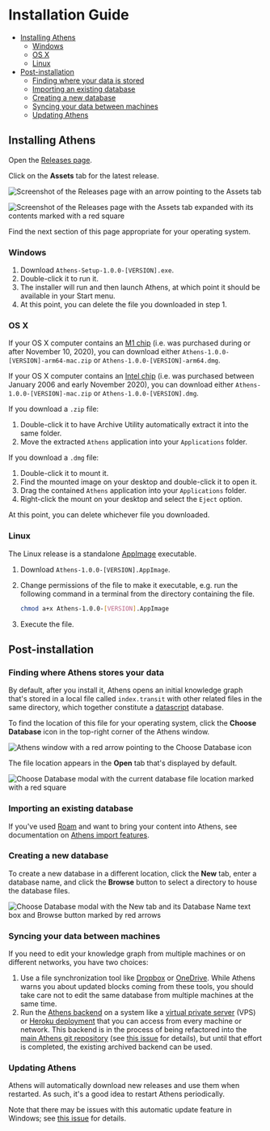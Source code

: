 # Installation Guide

* [Installing Athens](#installing-athens)
  * [Windows](#windows)
  * [OS X](#os-x)
  * [Linux](#linux)
* [Post-installation](#post-installation)
  * [Finding where your data is stored](#finding-where-your-data-is-stored)
  * [Importing an existing database](#importing-an-existing-database)
  * [Creating a new database](#creating-a-new-database)
  * [Syncing your data between machines](#syncing-your-data-between-machines)
  * [Updating Athens](#updating-athens)

## Installing Athens

Open the [Releases page](https://github.com/athensresearch/athens/releases).

Click on the **Assets** tab for the latest release.

![Screenshot of the Releases page with an arrow pointing to the Assets tab](https://user-images.githubusercontent.com/15487/122689808-0bc65880-d1eb-11eb-96eb-43ac464de143.png)

![Screenshot of the Releases page with the Assets tab expanded with its contents marked with a red square](https://user-images.githubusercontent.com/15487/122689924-a888f600-d1eb-11eb-9d4b-df8690f43fb4.png)

Find the next section of this page appropriate for your operating system.

### Windows

1. Download `Athens-Setup-1.0.0-[VERSION].exe`.
2. Double-click it to run it.
3. The installer will run and then launch Athens, at which point it should be available in your Start menu.
4. At this point, you can delete the file you downloaded in step 1.

### OS X

If your OS X computer contains an [M1 chip](https://en.wikipedia.org/wiki/Apple_M1) (i.e. was purchased during or after November 10, 2020), you can download either `Athens-1.0.0-[VERSION]-arm64-mac.zip` or `Athens-1.0.0-[VERSION]-arm64.dmg`.

If your OS X computer contains an [Intel chip](https://en.wikipedia.org/wiki/Mac_transition_to_Intel_processors) (i.e. was purchased between January 2006 and early November 2020), you can download either `Athens-1.0.0-[VERSION]-mac.zip` or `Athens-1.0.0-[VERSION].dmg`.

If you download a `.zip` file:

1. Double-click it to have Archive Utility automatically extract it into the same folder.
2. Move the extracted `Athens` application into your `Applications` folder.

If you download a `.dmg` file:

1. Double-click it to mount it.
2. Find the mounted image on your desktop and double-click it to open it.
3. Drag the contained `Athens` application into your `Applications` folder.
4. Right-click the mount on your desktop and select the `Eject` option.

At this point, you can delete whichever file you downloaded.

### Linux

The Linux release is a standalone [AppImage](https://appimage.org/) executable.

1. Download `Athens-1.0.0-[VERSION].AppImage`.
2. Change permissions of the file to make it executable, e.g. run the following command in a terminal from the directory containing the file.

   ```sh
   chmod a+x Athens-1.0.0-[VERSION].AppImage
   ```

3. Execute the file.

## Post-installation

### Finding where Athens stores your data

By default, after you install it, Athens opens an initial knowledge graph that's stored in a local file called `index.transit` with other related files in the same directory, which together constitute a [datascript](https://github.com/tonsky/datascript) database.

To find the location of this file for your operating system, click the **Choose Database** icon in the top-right corner of the Athens window.

![Athens window with a red arrow pointing to the Choose Database icon](https://user-images.githubusercontent.com/15487/122690410-108d0b80-d1ef-11eb-8c4c-cd502b28e318.png)

The file location appears in the **Open** tab that's displayed by default.

![Choose Database modal with the current database file location marked with a red square](https://user-images.githubusercontent.com/15487/122767507-5cc86200-d268-11eb-93cb-858cc198320e.png)

### Importing an existing database

If you've used [Roam](https://roamresearch.com/) and want to bring your content into Athens, see documentation on [Athens import features](../feature-list/import.md).

### Creating a new database

To create a new database in a different location, click the **New** tab, enter a database name, and click the **Browse** button to select a directory to house the database files.

![Choose Database modal with the New tab and its Database Name text box and Browse button marked by red arrows](https://user-images.githubusercontent.com/15487/122768180-f7c13c00-d268-11eb-959c-22bb2170c585.png)

### Syncing your data between machines

If you need to edit your knowledge graph from multiple machines or on different networks, you have two choices:

1. Use a file synchronization tool like [Dropbox](https://www.dropbox.com) or [OneDrive](https://www.microsoft.com/en-us/microsoft-365/onedrive/online-cloud-storage). While Athens warns you about updated blocks coming from these tools, you should take care not to edit the same database from multiple machines at the same time.
2. Run the [Athens backend](https://github.com/athensresearch/athens-backend) on a system like a [virtual private server](https://en.wikipedia.org/wiki/Virtual_private_server) (VPS) or [Heroku deployment](https://github.com/athensresearch/athens-backend#heroku) that you can access from every machine or network. This backend is in the process of being refactored into the [main Athens git repository](https://github.com/athensresearch/athens) (see [this issue](https://github.com/athensresearch/athens/pull/1170/) for details), but until that effort is completed, the existing archived backend can be used.

### Updating Athens

Athens will automatically download new releases and use them when restarted. As such, it's a good idea to restart Athens periodically.

Note that there may be issues with this automatic update feature in Windows; see [this issue](https://github.com/athensresearch/athens/issues/1248) for details.
